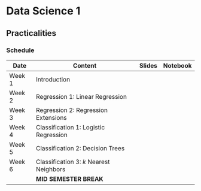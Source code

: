 # Data Science 1 

## Practicalities

### Schedule

| Date          | Content                                  | Slides               | Notebook               | 
| ------------- | -------------                            | -------------        | -------------          | 
| Week 1        | Introduction                             | 
| Week 2        | Regression 1: Linear Regression          |
| Week 3        | Regression 2: Regression Extensions      |
| Week 4        | Classification 1: Logistic Regression    |
| Week 5        | Classification 2: Decision Trees         |
| Week 6        | Classification 3: *k* Nearest Neighbors  |
|               | **MID SEMESTER BREAK**                   | 
<!--
| Week 7        | Clustering 1: Hierarchical Clustering    |
| Week 8        | Clustering 2: *k* Means                  |
| Week 9        | Dimensionality Reduction 1: PCA          |
| Week 10       | Dimensionality Reduction 2: EFA          |
| Week 11       | Data Modelling: Regularization           |
| Week 12       | Data Modelling: Model Selection          |
-->
